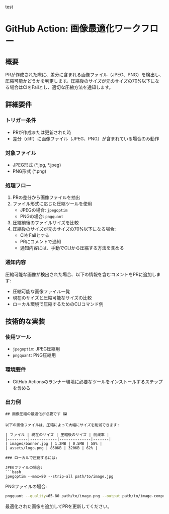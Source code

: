 test

# GitHub Action: 画像最適化ワークフロー

## 概要
PRが作成された際に、差分に含まれる画像ファイル（JPEG、PNG）を検出し、圧縮可能かどうかを判定します。圧縮後のサイズが元のサイズの70%以下になる場合はCIをFailとし、適切な圧縮方法を通知します。

## 詳細要件

### トリガー条件
- PRが作成または更新された時
- 差分（diff）に画像ファイル（JPEG、PNG）が含まれている場合のみ動作

### 対象ファイル
- JPEG形式 (*.jpg, *.jpeg)
- PNG形式 (*.png)

### 処理フロー
1. PRの差分から画像ファイルを抽出
2. ファイル形式に応じた圧縮ツールを使用
   - JPEGの場合: `jpegoptim`
   - PNGの場合: `pngquant`
3. 圧縮前後のファイルサイズを比較
4. 圧縮後のサイズが元のサイズの70%以下になる場合:
   - CIをFailとする
   - PRにコメントで通知
   - 通知内容には、手動でCLIから圧縮する方法を含める

### 通知内容
圧縮可能な画像が検出された場合、以下の情報を含むコメントをPRに追加します:
- 圧縮可能な画像ファイル一覧
- 現在のサイズと圧縮可能なサイズの比較
- ローカル環境で圧縮するためのCLIコマンド例

## 技術的な実装

### 使用ツール
- `jpegoptim`: JPEG圧縮用
- `pngquant`: PNG圧縮用

### 環境要件
- GitHub Actionsのランナー環境に必要なツールをインストールするステップを含める

### 出力例
```
## 画像圧縮の最適化が必要です 🖼️

以下の画像ファイルは、圧縮によって大幅にサイズを削減できます:

| ファイル | 現在のサイズ | 圧縮後のサイズ | 削減率 |
|---------|------------|--------------|-------|
| images/banner.jpg | 1.2MB | 0.5MB | 58% |
| assets/logo.png | 850KB | 320KB | 62% |

### ローカルで圧縮するには:

JPEGファイルの場合:
```bash
jpegoptim --max=80 --strip-all path/to/image.jpg
```

PNGファイルの場合:
```bash
pngquant --quality=65-80 path/to/image.png --output path/to/image-compressed.png
```

最適化された画像を追加してPRを更新してください。
